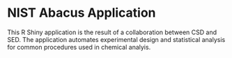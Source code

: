 # NIST Abacus Application

This R Shiny application is the result of a collaboration between CSD and SED. The application automates experimental design and statistical analysis for common procedures used in chemical analyis.
